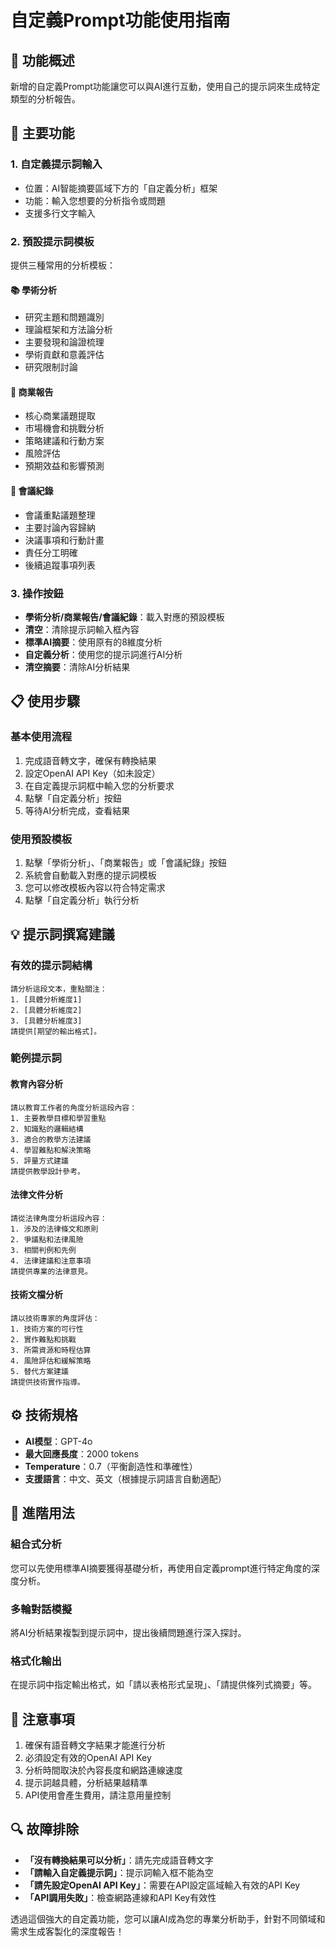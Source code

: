 # 自定義Prompt功能使用指南

## 🎯 功能概述
新增的自定義Prompt功能讓您可以與AI進行互動，使用自己的提示詞來生成特定類型的分析報告。

## 🔧 主要功能

### 1. 自定義提示詞輸入
- 位置：AI智能摘要區域下方的「自定義分析」框架
- 功能：輸入您想要的分析指令或問題
- 支援多行文字輸入

### 2. 預設提示詞模板
提供三種常用的分析模板：

#### 📚 學術分析
- 研究主題和問題識別
- 理論框架和方法論分析
- 主要發現和論證梳理
- 學術貢獻和意義評估
- 研究限制討論

#### 💼 商業報告
- 核心商業議題提取
- 市場機會和挑戰分析
- 策略建議和行動方案
- 風險評估
- 預期效益和影響預測

#### 📝 會議紀錄
- 會議重點議題整理
- 主要討論內容歸納
- 決議事項和行動計畫
- 責任分工明確
- 後續追蹤事項列表

### 3. 操作按鈕
- **學術分析/商業報告/會議紀錄**：載入對應的預設模板
- **清空**：清除提示詞輸入框內容
- **標準AI摘要**：使用原有的8維度分析
- **自定義分析**：使用您的提示詞進行AI分析
- **清空摘要**：清除AI分析結果

## 📋 使用步驟

### 基本使用流程
1. 完成語音轉文字，確保有轉換結果
2. 設定OpenAI API Key（如未設定）
3. 在自定義提示詞框中輸入您的分析要求
4. 點擊「自定義分析」按鈕
5. 等待AI分析完成，查看結果

### 使用預設模板
1. 點擊「學術分析」、「商業報告」或「會議紀錄」按鈕
2. 系統會自動載入對應的提示詞模板
3. 您可以修改模板內容以符合特定需求
4. 點擊「自定義分析」執行分析

## 💡 提示詞撰寫建議

### 有效的提示詞結構
```
請分析這段文本，重點關注：
1. [具體分析維度1]
2. [具體分析維度2] 
3. [具體分析維度3]
請提供[期望的輸出格式]。
```

### 範例提示詞

#### 教育內容分析
```
請以教育工作者的角度分析這段內容：
1. 主要教學目標和學習重點
2. 知識點的邏輯結構
3. 適合的教學方法建議
4. 學習難點和解決策略
5. 評量方式建議
請提供教學設計參考。
```

#### 法律文件分析
```
請從法律角度分析這段內容：
1. 涉及的法律條文和原則
2. 爭議點和法律風險
3. 相關判例和先例
4. 法律建議和注意事項
請提供專業的法律意見。
```

#### 技術文檔分析
```
請以技術專家的角度評估：
1. 技術方案的可行性
2. 實作難點和挑戰
3. 所需資源和時程估算
4. 風險評估和緩解策略
5. 替代方案建議
請提供技術實作指導。
```

## ⚙️ 技術規格
- **AI模型**：GPT-4o
- **最大回應長度**：2000 tokens
- **Temperature**：0.7（平衡創造性和準確性）
- **支援語言**：中文、英文（根據提示詞語言自動適配）

## 🚀 進階用法

### 組合式分析
您可以先使用標準AI摘要獲得基礎分析，再使用自定義prompt進行特定角度的深度分析。

### 多輪對話模擬
將AI分析結果複製到提示詞中，提出後續問題進行深入探討。

### 格式化輸出
在提示詞中指定輸出格式，如「請以表格形式呈現」、「請提供條列式摘要」等。

## 📝 注意事項
1. 確保有語音轉文字結果才能進行分析
2. 必須設定有效的OpenAI API Key
3. 分析時間取決於內容長度和網路連線速度
4. 提示詞越具體，分析結果越精準
5. API使用會產生費用，請注意用量控制

## 🔍 故障排除
- **「沒有轉換結果可以分析」**：請先完成語音轉文字
- **「請輸入自定義提示詞」**：提示詞輸入框不能為空
- **「請先設定OpenAI API Key」**：需要在API設定區域輸入有效的API Key
- **「API調用失敗」**：檢查網路連線和API Key有效性

透過這個強大的自定義功能，您可以讓AI成為您的專業分析助手，針對不同領域和需求生成客製化的深度報告！
